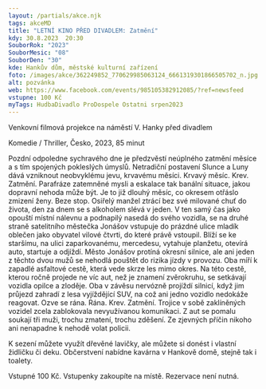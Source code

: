 ```yaml
---
layout: /partials/akce.njk
tags: akceMD
title: "LETNÍ KINO PŘED DIVADLEM: Zatmění"
kdy: 30.8.2023  20:30
SouborRok: "2023"
SouborMesic: "08"
SouborDen: "30"
kde: Hankův dům, městské kulturní zařízení
foto: /images/akce/362249852_770629985063124_6661319301866505702_n.jpg
alt: pozvánka
web: https://www.facebook.com/events/985105382912085/?ref=newsfeed
vstupne: 100 Kč
myTags: HudbaDivadlo ProDospele Ostatni srpen2023
---
```

<!--StartFragment-->

Venkovní filmová projekce na náměstí V. Hanky před divadlem

Komedie / Thriller, Česko, 2023, 85 minut

Pozdní odpoledne sychravého dne je předzvěstí neúplného zatmění měsíce a s tím spojených pokleslých úmyslů. Netradiční postavení Slunce a Luny dává vzniknout neobvyklému jevu, krvavému měsíci. Krvavý měsíc. Krev. Zatmění. Parafráze zatemněné mysli a eskalace tak banální situace, jakou dopravní nehoda může být. Je to již dlouhý měsíc, co okresem otřáslo zmizení ženy. Beze stop. Osiřelý manžel ztrácí bez své milované chuť do života, den za dnem se s alkoholem slévá v jeden. V ten samý čas jako opouští místní nálevnu a podnapilý nasedá do svého vozidla, se na druhé straně satelitního městečka Jonášov vstupuje do prázdné ulice mladík oblečen jako obyvatel vilové čtvrti, do které právě vstoupil. Blíží se ke staršímu, na ulici zaparkovanému, mercedesu, vytahuje planžetu, otevírá auto, startuje a odjíždí. Město Jonášov protíná okresní silnice, ale ani jeden z těchto dvou mužů se nehodlá pouštět do rizika jízdy v provozu. Oba míří k zapadlé asfaltové cestě, která vede skrze les mimo okres. Na této cestě, kterou ročně projede ne víc aut, než je znamení zvěrokruhu, se setkávají vozidla opilce a zloděje. Oba v závěsu nervózně projíždí silnicí, když jim průjezd zahradí z lesa vyjíždějící SUV, na což ani jedno vozidlo nedokáže reagovat. Ozve se rána. Rána. Krev. Zatmění. Trojice v sobě zaklíněných vozidel zcela zablokovala nevyužívanou komunikaci. Z aut se pomalu soukají tři muži, trochu zmatení, trochu zděšení. Ze zjevných příčin nikoho ani nenapadne k nehodě volat policii.

K sezení můžete využít dřevěné lavičky, ale můžete si donést i vlastní židličku či deku. Občerstvení nabídne kavárna v Hankově domě, stejně tak i toalety.

Vstupné 100 Kč. Vstupenky zakoupíte na místě. Rezervace není nutná.

<!--EndFragment-->